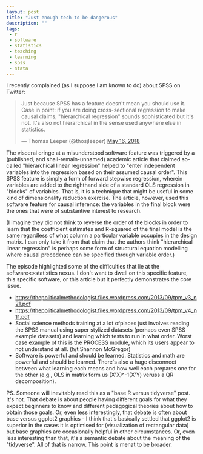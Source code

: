```yaml
---
layout: post
title: "Just enough tech to be dangerous"
description: ""
tags:
 - r
 - software
 - statistics
 - teaching
 - learning
 - spss
 - stata
---
```


I recently complained (as I suppose I am known to do) about SPSS on Twitter:

<blockquote class="twitter-tweet" data-lang="en"><p lang="en" dir="ltr">Just because SPSS has a feature doesn&#39;t mean you should use it. Case in point: if you are doing cross-sectional regression to make causal claims, &quot;hierarchical regression&quot; sounds sophisticated but it&#39;s not. It&#39;s also not hierarchical in the sense used anywhere else in statistics.</p>&mdash; Thomas Leeper (@thosjleeper) <a href="https://twitter.com/thosjleeper/status/996679187028217857?ref_src=twsrc%5Etfw">May 16, 2018</a></blockquote>
<script async src="https://platform.twitter.com/widgets.js" charset="utf-8"></script>

The visceral cringe at a misunderstood software feature was triggered by a (published, and shall-remain-unnamed) academic article that claimed so-called "hierarchical linear regression" helped to "enter independent variables into the regression based on their assumed causal order". This SPSS feature is simply a form of forward stepwise regression, wherein variables are added to the righthand side of a standard OLS regression in "blocks" of variables. That is, it is a technique that might be useful in some kind of dimensionality reduction exercise. The article, however, used this software feature for causal inference: the variables in the final block were the ones that were of substantive interest to research.

(I imagine they did not think to reverse the order of the blocks in order to learn that the coefficient estimates and R-squared of the final model is the same regardless of what column a particular variable occupies in the design matrix. I can only take it from that claim that the authors think "hierarchical linear regression" is perhaps some form of structural equation modelling where causal precedence can be specified through variable order.)

The episode highlighted some of the difficulties that lie at the software<>statistics nexus. I don't want to dwell on this specific feature, this specific software, or this article but it perfectly demonstrates the core issue. 



 - https://thepoliticalmethodologist.files.wordpress.com/2013/09/tpm_v3_n21.pdf
 - https://thepoliticalmethodologist.files.wordpress.com/2013/09/tpm_v4_n11.pdf
 - Social science methods training at a lot ofplaces just involves reading the SPSS manual using super stylized datasets (perhaps even SPSS example datasets) and learning which tests to run in what order. Worst case example of this is the PROCESS module, which its users appear to not understand at all. (h/t Shannon McGregor)
 - Software is powerful and should be learned. Statistics and math are powerful and should be learned. There's also a huge disconnect between what learning each means and how well each prepares one for the other (e.g., OLS in matrix form us (X'X)^-1(X'Y) veruss a QR decomposition).




PS. Someone will inevitably read this as a "base R versus tidyverse" post. It's not. That debate is about people having different goals for what they expect beginners to know and different pedagogical theories about how to obtain those goals. Or, even less interestingly, that debate is often about base versus ggplot2 graphics - I think that's basically settled that ggplot2 is superior in the cases it is optimised for (visualization of rectangular data) but base graphics are occasionally helpful in other circumstances. Or, even less interesting than that, it's a semantic debate about the meaning of the "tidyverse". All of that is narrow. This point is menat to be broader.
